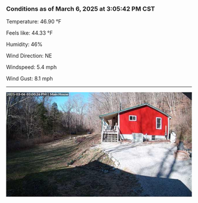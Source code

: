 ### Conditions as of March 6, 2025 at 3:05:42 PM CST 

Temperature: 46.90 &deg;F

Feels like: 44.33 &deg;F

Humidity: 46%

Wind Direction: NE

Windspeed: 5.4 mph

Wind Gust: 8.1 mph

---

<img src="./images/latest.jpeg"/>

